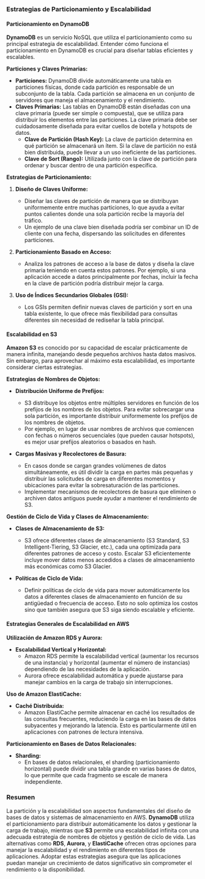 ### Estrategias de Particionamiento y Escalabilidad

#### Particionamiento en DynamoDB

**DynamoDB** es un servicio NoSQL que utiliza el particionamiento como su principal estrategia de escalabilidad. Entender cómo funciona el particionamiento en DynamoDB es crucial para diseñar tablas eficientes y escalables.

**Particiones y Claves Primarias:**
- **Particiones:** DynamoDB divide automáticamente una tabla en particiones físicas, donde cada partición es responsable de un subconjunto de la tabla. Cada partición se almacena en un conjunto de servidores que maneja el almacenamiento y el rendimiento.
- **Claves Primarias:** Las tablas en DynamoDB están diseñadas con una clave primaria (puede ser simple o compuesta), que se utiliza para distribuir los elementos entre las particiones. La clave primaria debe ser cuidadosamente diseñada para evitar cuellos de botella y hotspots de datos.
  - **Clave de Partición (Hash Key):** La clave de partición determina en qué partición se almacenará un ítem. Si la clave de partición no está bien distribuida, puede llevar a un uso ineficiente de las particiones.
  - **Clave de Sort (Rango):** Utilizada junto con la clave de partición para ordenar y buscar dentro de una partición específica.

**Estrategias de Particionamiento:**
1. **Diseño de Claves Uniforme:**
   - Diseñar las claves de partición de manera que se distribuyan uniformemente entre muchas particiones, lo que ayuda a evitar puntos calientes donde una sola partición recibe la mayoría del tráfico.
   - Un ejemplo de una clave bien diseñada podría ser combinar un ID de cliente con una fecha, dispersando las solicitudes en diferentes particiones.

2. **Particionamiento Basado en Acceso:**
   - Analiza los patrones de acceso a la base de datos y diseña la clave primaria teniendo en cuenta estos patrones. Por ejemplo, si una aplicación accede a datos principalmente por fechas, incluir la fecha en la clave de partición podría distribuir mejor la carga.

3. **Uso de Índices Secundarios Globales (GSI):**
   - Los GSIs permiten definir nuevas claves de partición y sort en una tabla existente, lo que ofrece más flexibilidad para consultas diferentes sin necesidad de rediseñar la tabla principal.

#### Escalabilidad en S3

**Amazon S3** es conocido por su capacidad de escalar prácticamente de manera infinita, manejando desde pequeños archivos hasta datos masivos. Sin embargo, para aprovechar al máximo esta escalabilidad, es importante considerar ciertas estrategias.

**Estrategias de Nombres de Objetos:**
- **Distribución Uniforme de Prefijos:**
  - S3 distribuye los objetos entre múltiples servidores en función de los prefijos de los nombres de los objetos. Para evitar sobrecargar una sola partición, es importante distribuir uniformemente los prefijos de los nombres de objetos.
  - Por ejemplo, en lugar de usar nombres de archivos que comiencen con fechas o números secuenciales (que pueden causar hotspots), es mejor usar prefijos aleatorios o basados en hash.

- **Cargas Masivas y Recolectores de Basura:**
  - En casos donde se cargan grandes volúmenes de datos simultáneamente, es útil dividir la carga en partes más pequeñas y distribuir las solicitudes de carga en diferentes momentos y ubicaciones para evitar la sobresaturación de las particiones.
  - Implementar mecanismos de recolectores de basura que eliminen o archiven datos antiguos puede ayudar a mantener el rendimiento de S3.

**Gestión de Ciclo de Vida y Clases de Almacenamiento:**
- **Clases de Almacenamiento de S3:**
  - S3 ofrece diferentes clases de almacenamiento (S3 Standard, S3 Intelligent-Tiering, S3 Glacier, etc.), cada una optimizada para diferentes patrones de acceso y costo. Escalar S3 eficientemente incluye mover datos menos accedidos a clases de almacenamiento más económicas como S3 Glacier.
  
- **Políticas de Ciclo de Vida:**
  - Definir políticas de ciclo de vida para mover automáticamente los datos a diferentes clases de almacenamiento en función de su antigüedad o frecuencia de acceso. Esto no solo optimiza los costos sino que también asegura que S3 siga siendo escalable y eficiente.

#### Estrategias Generales de Escalabilidad en AWS

**Utilización de Amazon RDS y Aurora:**
- **Escalabilidad Vertical y Horizontal:**
  - Amazon RDS permite la escalabilidad vertical (aumentar los recursos de una instancia) y horizontal (aumentar el número de instancias) dependiendo de las necesidades de la aplicación.
  - Aurora ofrece escalabilidad automática y puede ajustarse para manejar cambios en la carga de trabajo sin interrupciones.

**Uso de Amazon ElastiCache:**
- **Caché Distribuida:**
  - Amazon ElastiCache permite almacenar en caché los resultados de las consultas frecuentes, reduciendo la carga en las bases de datos subyacentes y mejorando la latencia. Esto es particularmente útil en aplicaciones con patrones de lectura intensiva.

**Particionamiento en Bases de Datos Relacionales:**
- **Sharding:**
  - En bases de datos relacionales, el sharding (particionamiento horizontal) puede dividir una tabla grande en varias bases de datos, lo que permite que cada fragmento se escale de manera independiente.

### Resumen

La partición y la escalabilidad son aspectos fundamentales del diseño de bases de datos y sistemas de almacenamiento en AWS. **DynamoDB** utiliza el particionamiento para distribuir automáticamente los datos y gestionar la carga de trabajo, mientras que **S3** permite una escalabilidad infinita con una adecuada estrategia de nombres de objetos y gestión de ciclo de vida. Las alternativas como **RDS**, **Aurora**, y **ElastiCache** ofrecen otras opciones para manejar la escalabilidad y el rendimiento en diferentes tipos de aplicaciones. Adoptar estas estrategias asegura que las aplicaciones puedan manejar un crecimiento de datos significativo sin comprometer el rendimiento o la disponibilidad.
